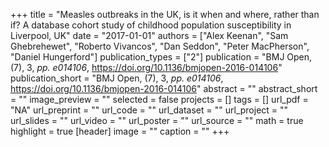+++
title = "Measles outbreaks in the UK, is it when and where, rather than if? A database cohort study of childhood population susceptibility in Liverpool, UK"
date = "2017-01-01"
authors = ["Alex Keenan", "Sam Ghebrehewet", "Roberto Vivancos", "Dan Seddon", "Peter MacPherson", "Daniel Hungerford"]
publication_types = ["2"]
publication = "BMJ Open, (7), 3, _pp. e014106_, https://doi.org/10.1136/bmjopen-2016-014106"
publication_short = "BMJ Open, (7), 3, _pp. e014106_, https://doi.org/10.1136/bmjopen-2016-014106"
abstract = ""
abstract_short = ""
image_preview = ""
selected = false
projects = []
tags = []
url_pdf = "NA"
url_preprint = ""
url_code = ""
url_dataset = ""
url_project = ""
url_slides = ""
url_video = ""
url_poster = ""
url_source = ""
math = true
highlight = true
[header]
image = ""
caption = ""
+++
